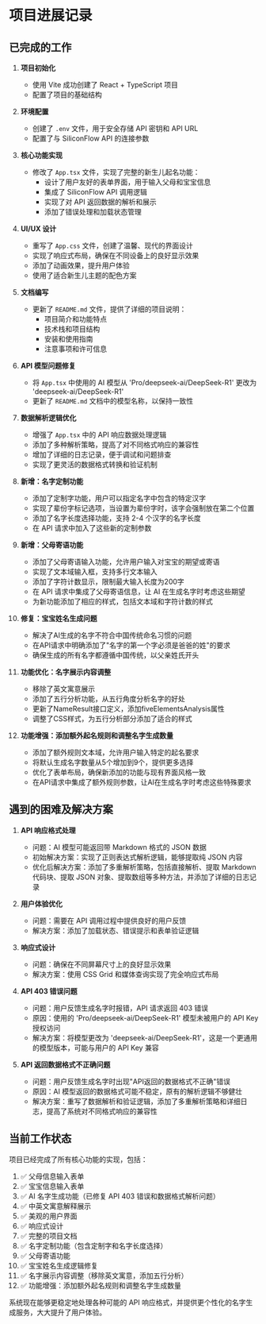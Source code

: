 # 项目进展记录

## 已完成的工作

1. **项目初始化**
   - 使用 Vite 成功创建了 React + TypeScript 项目
   - 配置了项目的基础结构

2. **环境配置**
   - 创建了 `.env` 文件，用于安全存储 API 密钥和 API URL
   - 配置了与 SiliconFlow API 的连接参数

3. **核心功能实现**
   - 修改了 `App.tsx` 文件，实现了完整的新生儿起名功能：
     - 设计了用户友好的表单界面，用于输入父母和宝宝信息
     - 集成了 SiliconFlow API 调用逻辑
     - 实现了对 API 返回数据的解析和展示
     - 添加了错误处理和加载状态管理

4. **UI/UX 设计**
   - 重写了 `App.css` 文件，创建了温馨、现代的界面设计
   - 实现了响应式布局，确保在不同设备上的良好显示效果
   - 添加了动画效果，提升用户体验
   - 使用了适合新生儿主题的配色方案

5. **文档编写**
   - 更新了 `README.md` 文件，提供了详细的项目说明：
     - 项目简介和功能特点
     - 技术栈和项目结构
     - 安装和使用指南
     - 注意事项和许可信息

6. **API 模型问题修复**
   - 将 `App.tsx` 中使用的 AI 模型从 'Pro/deepseek-ai/DeepSeek-R1' 更改为 'deepseek-ai/DeepSeek-R1'
   - 更新了 `README.md` 文档中的模型名称，以保持一致性

7. **数据解析逻辑优化**
   - 增强了 `App.tsx` 中的 API 响应数据处理逻辑
   - 添加了多种解析策略，提高了对不同格式响应的兼容性
   - 增加了详细的日志记录，便于调试和问题排查
   - 实现了更灵活的数据格式转换和验证机制

8. **新增：名字定制功能**
   - 添加了定制字功能，用户可以指定名字中包含的特定汉字
   - 实现了辈份字标记选项，当设置为辈份字时，该字会强制放在第二个位置
   - 添加了名字长度选择功能，支持 2-4 个汉字的名字长度
   - 在 API 请求中加入了这些新的定制参数

9. **新增：父母寄语功能**
   - 添加了父母寄语输入功能，允许用户输入对宝宝的期望或寄语
   - 实现了文本域输入框，支持多行文本输入
   - 添加了字符计数显示，限制最大输入长度为200字
   - 在 API 请求中集成了父母寄语信息，让 AI 在生成名字时考虑这些期望
   - 为新功能添加了相应的样式，包括文本域和字符计数的样式

10. **修复：宝宝姓名生成问题**
    - 解决了AI生成的名字不符合中国传统命名习惯的问题
    - 在API请求中明确添加了"名字的第一个字必须是爸爸的姓"的要求
    - 确保生成的所有名字都遵循中国传统，以父亲姓氏开头

11. **功能优化：名字展示内容调整**
    - 移除了英文寓意展示
    - 添加了五行分析功能，从五行角度分析名字的好处
    - 更新了NameResult接口定义，添加fiveElementsAnalysis属性
    - 调整了CSS样式，为五行分析部分添加了适合的样式

12. **功能增强：添加额外起名规则和调整名字生成数量**
    - 添加了额外规则文本域，允许用户输入特定的起名要求
    - 将默认生成名字数量从5个增加到9个，提供更多选择
    - 优化了表单布局，确保新添加的功能与现有界面风格一致
    - 在API请求中集成了额外规则参数，让AI在生成名字时考虑这些特殊要求

## 遇到的困难及解决方案

1. **API 响应格式处理**
   - 问题：AI 模型可能返回带 Markdown 格式的 JSON 数据
   - 初始解决方案：实现了正则表达式解析逻辑，能够提取纯 JSON 内容
   - 优化后解决方案：添加了多重解析策略，包括直接解析、提取 Markdown 代码块、提取 JSON 对象、提取数组等多种方法，并添加了详细的日志记录

2. **用户体验优化**
   - 问题：需要在 API 调用过程中提供良好的用户反馈
   - 解决方案：添加了加载状态、错误提示和表单验证逻辑

3. **响应式设计**
   - 问题：确保在不同屏幕尺寸上的良好显示效果
   - 解决方案：使用 CSS Grid 和媒体查询实现了完全响应式布局

4. **API 403 错误问题**
   - 问题：用户反馈生成名字时报错，API 请求返回 403 错误
   - 原因：使用的 'Pro/deepseek-ai/DeepSeek-R1' 模型未被用户的 API Key 授权访问
   - 解决方案：将模型更改为 'deepseek-ai/DeepSeek-R1'，这是一个更通用的模型版本，可能与用户的 API Key 兼容

5. **API 返回数据格式不正确问题**
   - 问题：用户反馈生成名字时出现"API返回的数据格式不正确"错误
   - 原因：AI 模型返回的数据格式可能不稳定，原有的解析逻辑不够健壮
   - 解决方案：重写了数据解析和验证逻辑，添加了多重解析策略和详细日志，提高了系统对不同格式响应的兼容性

## 当前工作状态

项目已经完成了所有核心功能的实现，包括：

1. ✅ 父母信息输入表单
2. ✅ 宝宝信息输入表单
3. ✅ AI 名字生成功能（已修复 API 403 错误和数据格式解析问题）
4. ✅ 中英文寓意解释展示
5. ✅ 美观的用户界面
6. ✅ 响应式设计
7. ✅ 完整的项目文档
8. ✅ 名字定制功能（包含定制字和名字长度选择）
9. ✅ 父母寄语功能
10. ✅ 宝宝姓名生成逻辑修复
11. ✅ 名字展示内容调整（移除英文寓意，添加五行分析）
12. ✅ 功能增强：添加额外起名规则和调整名字生成数量

系统现在能够更稳定地处理各种可能的 API 响应格式，并提供更个性化的名字生成服务，大大提升了用户体验。